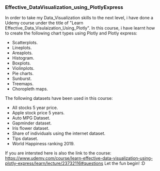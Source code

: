 ### Effective_DataVisualization_using_PlotlyExpress
In order to take my Data_Visualization skills to the next level, i have done a Udemy course under the title of "Learn Effective_Data_Visulaization_Using_Plotly".
In this course, i have learnt how to create the following chart types using Plotly and Plotly express:
* Scatterplots.
* Lineplots.
* Areaplots.
* Histogram.
* Boxplots.
* Violinplots.
* Pie charts.
* Sunburst.
* Treemaps.
* Choropleth maps.


The following datasets have been used in this course:
* All stocks 5 year price.
* Apple stock price 5 years.
* Auto MPG Dataset.
* Gapminder dataset.
* Iris flower dataset.
* Share of individuals using the internet dataset.
* Tips dataset.
* World Happiness ranking 2019.



If you are intersted here is also the link to the course:
https://www.udemy.com/course/learn-effective-data-visualization-using-plotly-express/learn/lecture/23732116#questions
Let the fun begin! :D
